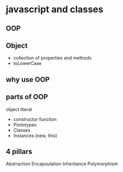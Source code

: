 # javascript and classes

## OOP 

## Object
- collection of properties and methods
- toLowerCase

## why use OOP

## parts of OOP
object literal

- constructor function
- Prototypes
- Classes
- Instances (new, this)


## 4 pillars
Abstraction
Encapsulation
Inheritance
Polymorphism